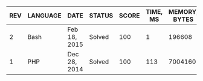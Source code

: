 | REV | LANGUAGE | DATE | STATUS | SCORE | TIME, MS | MEMORY, BYTES | IN RANKING | UNIQUE | RANKING POINTS |
|-----|----------|------|--------|-------|----------|---------------|------------|--------|----------------|
| 2 | Bash | Feb 18, 2015 | Solved | 100 | 1 | 196608 | yes | yes | 34.833 |
| 1 | PHP | Dec 28, 2014 | Solved | 100 | 113 | 7004160 | yes | yes | 28.956 |



